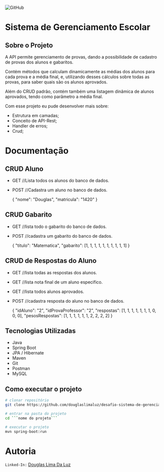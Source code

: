 ![GitHub](https://img.shields.io/github/license/douglaslimaluz/desafio-sistema-de-gerenciamento-escolar?logo=MIT)

# Sistema de Gerenciamento Escolar

## Sobre o Projeto

A API permite gerenciamento de provas, dando a possibilidade de cadastro de provas dos alunos e gabaritos.


Contém métodos que calculam dinamicamente as médias dos alunos para cada prova e a média final, e, utilizando desses cálculos  sobre todas as provas, para saber quais são os alunos aprovados. 


Além do CRUD padrão, contém também uma listagem dinâmica de alunos aprovados, tendo como parâmetro a média final.
  
 
Com esse projeto eu pude desenvolver mais sobre:

- Estrutura em camadas;
- Conceito de API-Rest;
- Handler de erros;
- Crud;
 
 # Documentação
 
 ## CRUD Aluno
 
 - GET //Lista todos os alunos do banco de dados.
 
 - POST //Cadastra um aluno no banco de dados.
 
     {
         "nome": "Douglas",
         "matricula": "1420"
    } 
 
 ## CRUD Gabarito 
 
 - GET //lista todo o gabarito do banco de dados.
 
 - POST //cadastra um gabarito do banco de dados.

 
     {
        "titulo": "Matematica",
        "gabarito": [1, 1, 1, 1, 1, 1, 1, 1, 1, 1]
    }
 
 
 ## CRUD de Respostas do Aluno
 
 - GET //lista todas as respostas dos alunos.
 
 - GET //lista nota final de um aluno especifico.
 
 - GET //lista todos alunos aprovados.
          
  - POST //cadastra resposta do aluno no banco de dados.
  
  
      {
        "idAluno": "2",
        "idProvaProfessor": "2",
        "respostas": [1, 1, 1, 1, 1, 1, 1, 0, 0, 0],
        "pesosRespostas": [1, 1, 1, 1, 1, 1, 2, 2, 2, 2]
     }
  
          
## Tecnologias Utilizadas

- Java
- Spring Boot
- JPA / Hibernate
- Maven
- Git
- Postman
- MySQL

## Como executar o projeto

```bash
# clonar repositório
git clone https://github.com/douglaslimaluz/desafio-sistema-de-gerenciamento-escolar.git

# entrar na pasta do projeto
cd ```nome do projeto```

# executar o projeto
mvn spring-boot:run
```

# Autoria

```Linked-In:``` [Douglas Lima Da Luz](www.linkedin.com/in/douglas-lima-da-luz-82895a19b)
